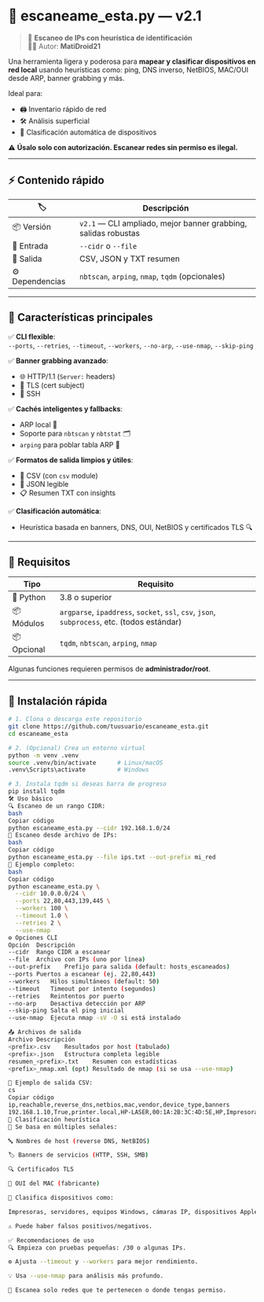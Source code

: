 # 🔎 escaneame_esta.py — v2.1

> 📡 **Escaneo de IPs con heurística de identificación**  
> 🧑‍💻 Autor: **MatiDroid21**

Una herramienta ligera y poderosa para **mapear y clasificar dispositivos en red local** usando heurísticas como: ping, DNS inverso, NetBIOS, MAC/OUI desde ARP, banner grabbing y más.

Ideal para:
- 🖨️ Inventario rápido de red
- 🛠️ Análisis superficial
- 🧠 Clasificación automática de dispositivos

⚠️ **Úsalo solo con autorización. Escanear redes sin permiso es ilegal.**

---

## ⚡️ Contenido rápido

| 🏷️ | Descripción |
|-----|-------------|
| 📦 Versión        | `v2.1` — CLI ampliado, mejor banner grabbing, salidas robustas |
| 🎯 Entrada        | `--cidr` o `--file` |
| 📁 Salida         | CSV, JSON y TXT resumen |
| ⚙️ Dependencias   | `nbtscan`, `arping`, `nmap`, `tqdm` (opcionales) |

---

## 🌟 Características principales

✅ **CLI flexible**:  
`--ports`, `--retries`, `--timeout`, `--workers`, `--no-arp`, `--use-nmap`, `--skip-ping`

✅ **Banner grabbing avanzado**:
- 🌐 HTTP/1.1 (`Server:` headers)
- 🔐 TLS (cert subject)
- 🔑 SSH

✅ **Cachés inteligentes y fallbacks**:
- ARP local 🧠
- Soporte para `nbtscan` y `nbtstat` 🗂️
- `arping` para poblar tabla ARP 📡

✅ **Formatos de salida limpios y útiles**:
- 📄 CSV (con `csv` module)
- 🧾 JSON legible
- 📋 Resumen TXT con insights

✅ **Clasificación automática**:
- Heurística basada en banners, DNS, OUI, NetBIOS y certificados TLS 🔍

---

## 🧰 Requisitos

| Tipo       | Requisito                      |
|------------|-------------------------------|
| 🐍 Python   | 3.8 o superior                |
| 📦 Módulos  | `argparse`, `ipaddress`, `socket`, `ssl`, `csv`, `json`, `subprocess`, etc. (todos estándar) |
| 📦 Opcional | `tqdm`, `nbtscan`, `arping`, `nmap` |

Algunas funciones requieren permisos de **administrador/root**.

---

## 🚀 Instalación rápida

```bash
# 1. Clona o descarga este repositorio
git clone https://github.com/tuusuario/escaneame_esta.git
cd escaneame_esta

# 2. (Opcional) Crea un entorno virtual
python -m venv .venv
source .venv/bin/activate      # Linux/macOS
.venv\Scripts\activate         # Windows

# 3. Instala tqdm si deseas barra de progreso
pip install tqdm
🛠️ Uso básico
🔍 Escaneo de un rango CIDR:
bash
Copiar código
python escaneame_esta.py --cidr 192.168.1.0/24
📄 Escaneo desde archivo de IPs:
bash
Copiar código
python escaneame_esta.py --file ips.txt --out-prefix mi_red
🧪 Ejemplo completo:
bash
Copiar código
python escaneame_esta.py \
  --cidr 10.0.0.0/24 \
  --ports 22,80,443,139,445 \
  --workers 100 \
  --timeout 1.0 \
  --retries 2 \
  --use-nmap
⚙️ Opciones CLI
Opción	Descripción
--cidr	Rango CIDR a escanear
--file	Archivo con IPs (uno por línea)
--out-prefix	Prefijo para salida (default: hosts_escaneados)
--ports	Puertos a escanear (ej. 22,80,443)
--workers	Hilos simultáneos (default: 50)
--timeout	Timeout por intento (segundos)
--retries	Reintentos por puerto
--no-arp	Desactiva detección por ARP
--skip-ping	Salta el ping inicial
--use-nmap	Ejecuta nmap -sV -O si está instalado

📤 Archivos de salida
Archivo	Descripción
<prefix>.csv	Resultados por host (tabulado)
<prefix>.json	Estructura completa legible
resumen_<prefix>.txt	Resumen con estadísticas
<prefix>_nmap.xml (opt)	Resultado de nmap (si se usa --use-nmap)

🧾 Ejemplo de salida CSV:
cs
Copiar código
ip,reachable,reverse_dns,netbios,mac,vendor,device_type,banners
192.168.1.10,True,printer.local,HP-LASER,00:1A:2B:3C:4D:5E,HP,Impresora,80=HTTP/1.1 200 OK | Server: HP-Device
🧠 Clasificación heurística
🧩 Se basa en múltiples señales:

🔤 Nombres de host (reverse DNS, NetBIOS)

🏷️ Banners de servicios (HTTP, SSH, SMB)

🔍 Certificados TLS

🔌 OUI del MAC (fabricante)

🎯 Clasifica dispositivos como:

Impresoras, servidores, equipos Windows, cámaras IP, dispositivos Apple, routers, IoT, etc.

⚠️ Puede haber falsos positivos/negativos.

✅ Recomendaciones de uso
🔍 Empieza con pruebas pequeñas: /30 o algunas IPs.

⚙️ Ajusta --timeout y --workers para mejor rendimiento.

💡 Usa --use-nmap para análisis más profundo.

🔐 Escanea solo redes que te pertenecen o donde tengas permiso.
